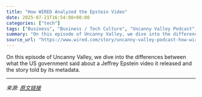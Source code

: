 ```yaml
---
title: "How WIRED Analyzed the Epstein Video"
date: 2025-07-21T16:54:08+08:00
categories: ["tech"]
tags: ["Business", "Business / Tech Culture", "Uncanny Valley Podcast", "podcasts", "technology", "surveillance", "conspiracy theories", "Uncanny Valley"]
summary: "On this episode of Uncanny Valley, we dive into the differences between what the US government said about a Jeffrey Epstein video it released and the story told by its metadata."
source_url: "https://www.wired.com/story/uncanny-valley-podcast-how-wired-analyzed-the-epstein-video/"
---
```


On this episode of Uncanny Valley, we dive into the differences between what the US government said about a Jeffrey Epstein video it released and the story told by its metadata.

---

*来源: [原文链接](https://www.wired.com/story/uncanny-valley-podcast-how-wired-analyzed-the-epstein-video/)*
